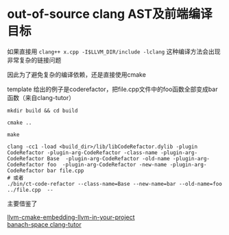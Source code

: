 # out-of-source clang AST及前端编译目标

如果直接用 `clang++ x.cpp -I$LLVM_DIR/include -lclang` 这种编译方法会出现非常复杂的链接问题

因此为了避免复杂的编译依赖，还是直接使用cmake

template 给出的例子是coderefactor，把file.cpp文件中的foo函数全部变成bar函数（来自clang-tutor）

```
mkdir build && cd build

cmake ..

make

clang -cc1 -load <build_dir>/lib/libCodeRefactor.dylib -plugin CodeRefactor -plugin-arg-CodeRefactor -class-name -plugin-arg-CodeRefactor Base  -plugin-arg-CodeRefactor -old-name -plugin-arg-CodeRefactor foo  -plugin-arg-CodeRefactor -new-name -plugin-arg-CodeRefactor bar file.cpp
# 或者
./bin/ct-code-refactor --class-name=Base --new-name=bar --old-name=foo ../file.cpp  --
```

主要借鉴了

[llvm-cmake-embedding-llvm-in-your-project]('https://llvm.org/docs/CMake.html#embedding-llvm-in-your-project')   
[banach-space clang-tutor](https://github.com/banach-space/clang-tutor)  